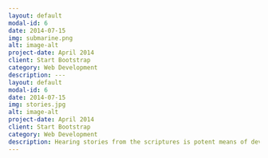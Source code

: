 ```yaml
---
layout: default
modal-id: 6
date: 2014-07-15
img: submarine.png
alt: image-alt
project-date: April 2014
client: Start Bootstrap
category: Web Development
description: ---
layout: default
modal-id: 6
date: 2014-07-15
img: stories.jpg
alt: image-alt
project-date: April 2014
client: Start Bootstrap
category: Web Development
description: Hearing stories from the scriptures is potent means of developing character. All different kinds of situations we encounter in day to day life are there in the scriptures along with the responses of different individuals for those situations. Consequently, hearing stories from the scriptures contributes to the maturity and growth of children in proper direction.
---
```

